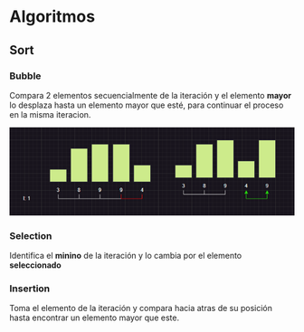# Algoritmos

## Sort

### Bubble

Compara 2 elementos secuencialmente de la iteración y el elemento **mayor** lo desplaza hasta un elemento mayor que esté, para continuar el proceso en la misma iteracion.

![bubble_diagram](./assets/diagrams/bubbleDiagram.png)

### Selection

Identifica el **minino** de la iteración y lo cambia por el elemento **seleccionado**

### Insertion

Toma el elemento de la iteración y compara hacia atras de su posición hasta encontrar un elemento mayor que este.
